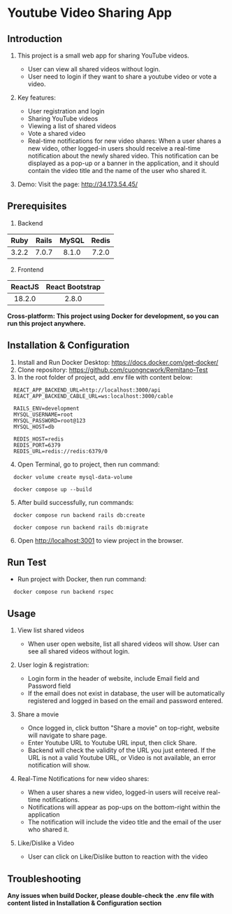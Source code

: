 # Youtube Video Sharing App

## Introduction

1. This project is a small web app for sharing YouTube videos.
   - User can view all shared videos without login.
   - User need to login if they want to share a youtube video or vote a video.

2. Key features:
   - User registration and login
   - Sharing YouTube videos
   - Viewing a list of shared videos
   - Vote a shared video
   - Real-time notifications for new video shares: When a user shares a new video, other logged-in users should receive a real-time notification about the newly shared video. This notification can be displayed as a pop-up or a banner in the application, and it should contain the video title and the name of the user who shared it.

3. Demo: Visit the page: http://34.173.54.45/

## Prerequisites

1. Backend

  |   Ruby   |   Rails  |   MySQL  |   Redis  |
  | :------: | :------: | :------: | :------: |
  |   3.2.2  |   7.0.7  |   8.1.0  |   7.2.0  |

2. Frontend

  |    ReactJS    | React Bootstrap |
  | :-----------: | :-------------: |
  |     18.2.0    |      2.8.0      |

**Cross-platform: This project using Docker for development, so you can run this project anywhere.**

## Installation & Configuration

1. Install and Run Docker Desktop: https://docs.docker.com/get-docker/
2. Clone repository: https://github.com/cuongncwork/Remitano-Test
3. In the root folder of project, add .env file with content below:

```
  REACT_APP_BACKEND_URL=http://localhost:3000/api
  REACT_APP_BACKEND_CABLE_URL=ws:localhost:3000/cable

  RAILS_ENV=development
  MYSQL_USERNAME=root
  MYSQL_PASSWORD=root@123
  MYSQL_HOST=db

  REDIS_HOST=redis
  REDIS_PORT=6379
  REDIS_URL=redis://redis:6379/0
```

4. Open Terminal, go to project, then run command:

```
  docker volume create mysql-data-volume
```
```
  docker compose up --build
```

5. After build successfully, run commands:

```
  docker compose run backend rails db:create
```
```
  docker compose run backend rails db:migrate
```

6. Open [http://localhost:3001](http://localhost:3001) to view project in the browser.

## Run Test

- Run project with Docker, then run command:

```
  docker compose run backend rspec
```

## Usage

1. View list shared videos
   - When user open website, list all shared videos will show. User can see all shared videos without login.

2. User login & registration:
   - Login form in the header of website, include Email field and Password field
   - If the email does not exist in database, the user will be automatically registered and logged in based on the email and password entered.

3. Share a movie
   - Once logged in, click button "Share a movie" on top-right, website will navigate to share page.
   - Enter Youtube URL to Youtube URL input, then click Share.
   - Backend will check the validity of the URL you just entered. If the URL is not a valid Youtube URL, or Video is not available, an error notification will show.

4. Real-Time Notifications for new video shares:
   - When a user shares a new video, logged-in users will receive real-time notifications.
   - Notifications will appear as pop-ups on the bottom-right within the application
   - The notification will include the video title and the email of the user who shared it.

5. Like/Dislike a Video
   - User can click on Like/Dislike button to reaction with the video

## Troubleshooting

**Any issues when build Docker, please double-check the .env file with content listed in Installation & Configuration section**
